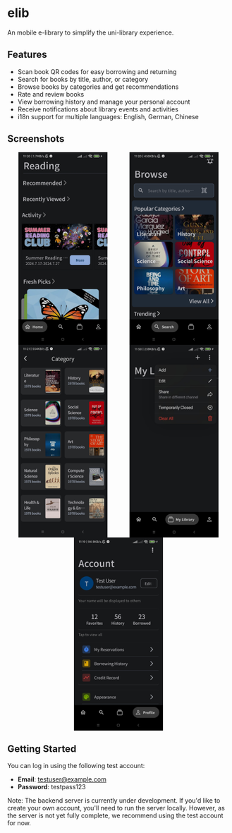 # elib

An mobile e-library to simplify the uni-library experience.

## Features

- Scan book QR codes for easy borrowing and returning
- Search for books by title, author, or category
- Browse books by categories and get recommendations
- Rate and review books
- View borrowing history and manage your personal account
- Receive notifications about library events and activities
- i18n support for multiple languages: English, German, Chinese

## Screenshots

<div style="display: flex; justify-content: space-around; flex-wrap: wrap;">
  <img src="./Screenshots/Home.jpg" width="40%" alt="Home">
  <img src="./Screenshots/Browse.jpg" width="40%" alt="Browse">
  <img src="./Screenshots/Category.jpg" width="40%" alt="Category">
  <img src="./Screenshots/mylib.jpg" width="40%" alt="mylib">
  <img src="./Screenshots/Profile.jpg" width="40%" alt="Profile">
</div>

## Getting Started

You can log in using the following test account:

- **Email**: testuser@example.com
- **Password**: testpass123

Note: The backend server is currently under development. If you'd like to create your own account, you'll need to run the server locally. However, as the server is not yet fully complete, we recommend using the test account for now.
